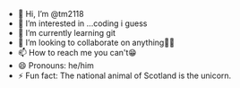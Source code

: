 - 👋 Hi, I’m @tm2118
- 👀 I’m interested in ...coding i guess
- 🌱 I’m currently learning git
- 💞️ I’m looking to collaborate on anything🤷‍♂️
- 📫 How to reach me you can't😁
- 😄 Pronouns: he/him
- ⚡ Fun fact: The national animal of Scotland is the unicorn.

<!---
tm2118/tm2118 is a ✨ special ✨ repository because its `README.md` (this file) appears on your GitHub profile.
You can click the Preview link to take a look at your changes.
--->
